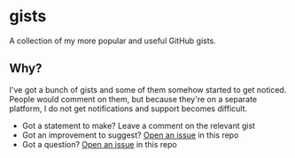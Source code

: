 # gists

A collection of my more popular and useful GitHub gists.

## Why? 

I've got a bunch of gists and some of them somehow started to get noticed.
People would comment on them, but because they're on a separate platform, I
do not get notifications and support becomes difficult.

- Got a statement to make? Leave a comment on the relevant gist
- Got an improvement to suggest? [Open an issue] in this repo
- Got a question? [Open an issue] in this repo

[open an issue]: ../../issues/new

